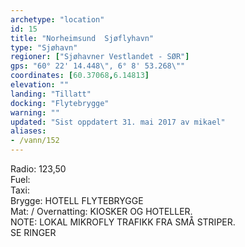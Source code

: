 ```yaml
---
archetype: "location"
id: 15
title: "Norheimsund  Sjøflyhavn"
type: "Sjøhavn"
regioner: ["Sjøhavner Vestlandet - SØR"]
gps: "60° 22' 14.448\", 6° 8' 53.268\""
coordinates: [60.37068,6.14813]
elevation: ""
landing: "Tillatt"
docking: "Flytebrygge"
warning: ""
updated: "Sist oppdatert 31. mai 2017 av mikael"
aliases:
- /vann/152
---
```


Radio:  123,50\
Fuel:\
Taxi:\
Brygge: HOTELL FLYTEBRYGGE\
Mat: / Overnatting:  KIOSKER OG HOTELLER.\
NOTE: LOKAL MIKROFLY TRAFIKK FRA SMÅ STRIPER.\
SE RINGER
